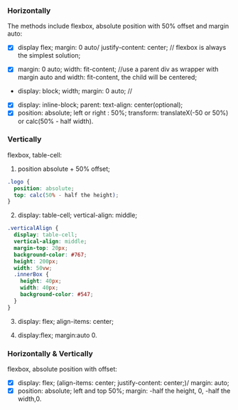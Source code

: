 ### Horizontally

The methods include flexbox, absolute position with 50% offset and margin auto:

- [x] display flex; margin: 0 auto/ justify-content: center; // flexbox is always the simplest solution;

- [x] margin: 0 auto; width: fit-content; //use a parent div as wrapper with margin auto and width: fit-content, the child will be centered;
- display: block; width; margin: 0 auto; //
- [x] display: inline-block; parent: text-align: center(optional);
- [x] position: absolute; left or right : 50%; transform: translateX(-50 or 50%) or calc(50% - half width).

### Vertically

flexbox, table-cell:

1. position absolute + 50% offset;

```scss
.logo {
  position: absolute;
  top: calc(50% - half the height);
}
```

2. display: table-cell; vertical-align: middle;

```scss
.verticalAlign {
  display: table-cell;
  vertical-align: middle;
  margin-top: 20px;
  background-color: #767;
  height: 200px;
  width: 50vw;
  .innerBox {
    height: 40px;
    width: 40px;
    background-color: #547;
  }
}
```

3. display: flex; align-items: center;

4. display:flex; margin:auto 0.

### Horizontally & Vertically

flexbox, absolute position with offset:

- [x] display: flex; (align-items: center; justify-content: center;)/ margin: auto;
- [x] position: absolute; left and top 50%; margin: -half the height, 0, -half the width,0.
